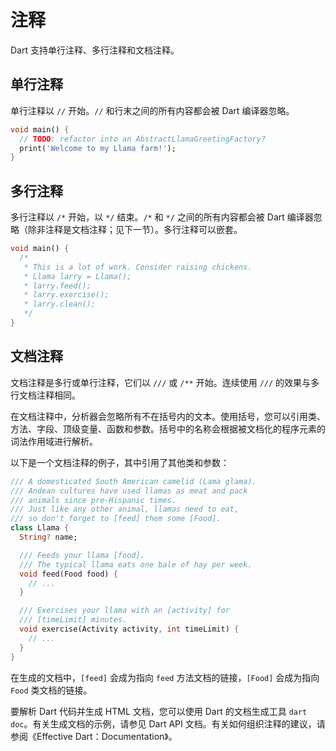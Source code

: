 # 注释

Dart 支持单行注释、多行注释和文档注释。

## 单行注释

单行注释以 `//` 开始。`//` 和行末之间的所有内容都会被 Dart 编译器忽略。

```dart
void main() {
  // TODO: refactor into an AbstractLlamaGreetingFactory?
  print('Welcome to my Llama farm!');
}
```

## 多行注释

多行注释以 `/*` 开始，以 `*/` 结束。`/*` 和 `*/` 之间的所有内容都会被 Dart 编译器忽略（除非注释是文档注释；见下一节）。多行注释可以嵌套。

```dart
void main() {
  /*
   * This is a lot of work. Consider raising chickens.
   * Llama larry = Llama();
   * larry.feed();
   * larry.exercise();
   * larry.clean();
   */
}
```

## 文档注释

文档注释是多行或单行注释，它们以 `///` 或 `/**` 开始。连续使用 `///` 的效果与多行文档注释相同。

在文档注释中，分析器会忽略所有不在括号内的文本。使用括号，您可以引用类、方法、字段、顶级变量、函数和参数。括号中的名称会根据被文档化的程序元素的词法作用域进行解析。

以下是一个文档注释的例子，其中引用了其他类和参数：

```dart
/// A domesticated South American camelid (Lama glama).
/// Andean cultures have used llamas as meat and pack
/// animals since pre-Hispanic times.
/// Just like any other animal, llamas need to eat,
/// so don't forget to [feed] them some [Food].
class Llama {
  String? name;

  /// Feeds your llama [food].
  /// The typical llama eats one bale of hay per week.
  void feed(Food food) {
    // ...
  }

  /// Exercises your llama with an [activity] for
  /// [timeLimit] minutes.
  void exercise(Activity activity, int timeLimit) {
    // ...
  }
}
```

在生成的文档中，`[feed]` 会成为指向 `feed` 方法文档的链接，`[Food]` 会成为指向 `Food` 类文档的链接。

要解析 Dart 代码并生成 HTML 文档，您可以使用 Dart 的文档生成工具 `dart doc`。有关生成文档的示例，请参见 Dart API 文档。有关如何组织注释的建议，请参阅《Effective Dart：Documentation》。
